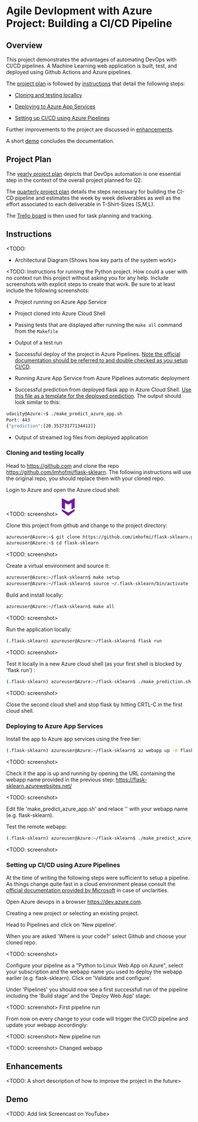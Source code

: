 # Agile Devlopment with Azure Project: Building a CI/CD Pipeline

## Overview
This project demonstrates the advantages of automating DevOps with CI/CD pipelines.
A Machine Learning web application is built, test, and deployed using Github Actions and Azure pipelines.

The [project plan](#projectplan) is followed by [instructions](#instructions) that detail the following steps:

   * [Cloning and testing locallcy](#cloning-and-testing-locally)

   * [Deploying to Azure App Services](#deploying-to-azure-app-services)

   * [Setting up CI/CD using Azure Pipelines](#setting-up-cicd-using-azure-pipelines)

Further improvements to the project are discussed in [enhancements](#enhancements).

A short [demo](#demo) concludes the documentation.


## Project Plan

The [yearly project plan](/projectplan/project-plan_2021.xlsx) depicts that DevOps automation is one essential step in the context of the overall project planned for Q2.

The [quarterly project plan](/projectplan/project-plan_2021_Q2.xlsx) details the steps necessary for building the CI-CD pipeline and estimates the week by week deliverables as well as the effort associated to each deliverable in T-Shirt-Sizes (S,M,L).

The [Trello board](https://trello.com/b/ppxOVR52/ml-application) is then used for task planning and tracking.


## Instructions

<TODO:  
* Architectural Diagram (Shows how key parts of the system work)>

<TODO:  Instructions for running the Python project.  How could a user with no context run this project without asking you for any help.  Include screenshots with explicit steps to create that work. Be sure to at least include the following screenshots:

* Project running on Azure App Service

* Project cloned into Azure Cloud Shell

* Passing tests that are displayed after running the `make all` command from the `Makefile`

* Output of a test run

* Successful deploy of the project in Azure Pipelines.  [Note the official documentation should be referred to and double checked as you setup CI/CD](https://docs.microsoft.com/en-us/azure/devops/pipelines/ecosystems/python-webapp?view=azure-devops).

* Running Azure App Service from Azure Pipelines automatic deployment

* Successful prediction from deployed flask app in Azure Cloud Shell.  [Use this file as a template for the deployed prediction](https://github.com/udacity/nd082-Azure-Cloud-DevOps-Starter-Code/blob/master/C2-AgileDevelopmentwithAzure/project/starter_files/flask-sklearn/make_predict_azure_app.sh).
The output should look similar to this:

```bash
udacity@Azure:~$ ./make_predict_azure_app.sh
Port: 443
{"prediction":[20.35373177134412]}
```

* Output of streamed log files from deployed application

> 

### Cloning and testing locally

Head to https://github.com and clone the repo https://github.com/imhofmi/flask-sklearn.
The following instructions will use the original repo, you should replace them with your cloned repo.

Login to Azure and open the Azure cloud shell:

<TODO: screenshot>
![alt text](https://github.com/adam-p/markdown-here/raw/master/src/common/images/icon48.png "Logo Title Text 1")

Clone this project from github and change to the project directory:

```bash
azureuser@Azure:~$ git clone https://github.com/imhofmi/flask-sklearn.git
azureuser@Azure:~$ cd flask-sklearn
```

<TODO: screenshot>

Create a virtual environment and source it:

```bash
azureuser@Azure:~/flask-sklearn$ make setup
azureuser@Azure:~/flask-sklearn$ source ~/.flask-sklearn/bin/activate
```

Build and install locally:

```bash
azureuser@Azure:~/flask-sklearn$ make all
```

<TODO: screenshot>


Run the application locally:
```bash
(.flask-sklearn) azureuser@Azure:~/flask-sklearn$ flask run
```

<TODO: screenshot>

Test it locally in a new Azure cloud shell (as your first shell is blocked by 'flask run') :

```bash
(.flask-sklearn) azureuser@Azure:~/flask-sklearn$ ./make_prediction.sh
```

<TODO: screenshot>

Close the second cloud shell and stop flask by hitting CRTL-C in the first cloud shell.



### Deploying to Azure App Services
Install the app to Azure app services using the free tier:

```bash
(.flask-sklearn) azureuser@Azure:~/flask-sklearn$ az webapp up -n flask-sklearn --sku F1
```

<TODO: screenshot>

Check it the app is up and running by opening the URL containing the webapp name provided in the previous step: https://flask-sklearn.azurewebsites.net/

<TODO: screenshot>

Edit file 'make_predict_azure_app.sh' and relace '<yourappname>' with your webapp name (e.g. flask-sklearn).

Test the remote webapp:

```bash
(.flask-sklearn) azureuser@Azure:~/flask-sklearn$ ./make_predict_azure_app.sh
```

<TODO: screenshot>

### Setting up CI/CD using Azure Pipelines

At the time of writing the following steps were sufficient to setup a pipeline.
As things change quite fast in a cloud environment please consult the [official documentation provided by Microsoft](https://docs.microsoft.com/en-us/azure/devops/pipelines/ecosystems/python-webapp?view=azure-devops) in case of unclarities.

Open Azure devops in a browser https://dev.azure.com.

Creating a new project or selecting an existing project.

Head to Pipelines and click on 'New pipeline'.

When you are asked 'Where is your code?' select Github and choose your cloned repo.

<TODO: screenshot>

Configure your pipeline as a "Python to Linux Web App on Azure", select your subscription and the webapp name you used to deploy the webapp earlier (e.g. flask-sklearn).
Click on 'Validate and configure'.

Under 'Pipelines' you should now see a first successfull run of the pipeline including the 'Build stage' and the 'Deploy Web App' stage:

<TODO: screenshot> First pipeline run

From now on every change to your code will trigger the CI/CD pipeline and update your webapp accordingly:

<TODO: screenshot> New pipeline run

<TODO: screenshot> Changed webapp





## Enhancements

<TODO: A short description of how to improve the project in the future>

## Demo 

<TODO: Add link Screencast on YouTube>


